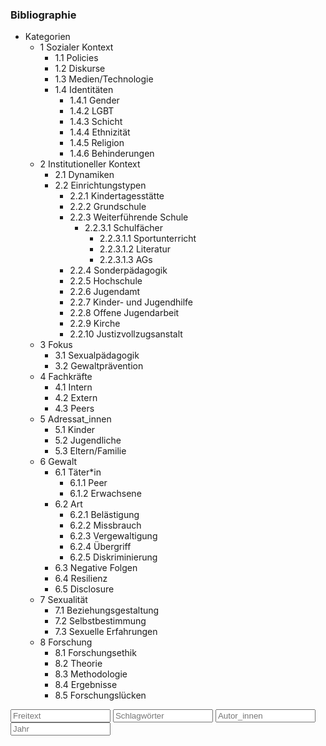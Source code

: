 ### Bibliographie

<!--<span class="dropdownx"><button class="btn btn-default dropdown-toggle" type="button" data-toggle="dropdown">Kategorien <span class="caret"></span></button> <ul class="dropdown-menu" id="droppit"> </span>-->
<div class="btn-group">
<nav class="btn btn-default dropdown-toggle">
<ul class="cathy">
<li class="cathy"><a class="cathy" onclick="">Kategorien</a>
<ul class="cathy">
<li class="cathy">
<a class="cathy" onclick="showCat('1 Sozialer Kontext')">1 Sozialer Kontext</a>
<ul class="cathy">
<li class="cathy"><a class="cathy final" onclick="showCat('1.1 Policies')">1.1 Policies</a></li>
<li class="cathy"><a class="cathy final" onclick="showCat('1.2 Diskurse')">1.2 Diskurse</a></li>
<li class="cathy"><a class="cathy final" onclick="showCat('1.3 Medien/Technologie')">1.3 Medien/Technologie</a></li>
<li class="cathy"><a class="cathy" onclick="showCat('1.4 Identitäten')">1.4 Identitäten</a>
<ul class="cathy">
<li class="cathy"><a class="cathy final" onclick="showCat('1.4.1 Gender')">1.4.1 Gender</a></li>
<li class="cathy"><a class="cathy final" onclick="showCat('1.4.2 LGBT')">1.4.2 LGBT</a></li>
<li class="cathy"><a class="cathy final" onclick="showCat('1.4.3 Schicht')">1.4.3 Schicht</a></li>
<li class="cathy"><a class="cathy final" onclick="showCat('1.4.4 Ethnizität')">1.4.4 Ethnizität</a></li>
<li class="cathy"><a class="cathy final" onclick="showCat('1.4.5 Religion')">1.4.5 Religion</a></li>
<li class="cathy"><a class="cathy final" onclick="showCat('1.4.6 Behinderungen')">1.4.6 Behinderungen</a></li>
</ul>
</li>
</ul>
</li>
<li class="cathy">
<a class="cathy" onclick="showCat('2 Institutioneller Kontext')">2 Institutioneller Kontext</a>
<ul class="cathy">
<li class="cathy"><a class="cathy final" onclick="showCat('2.1 Dynamiken')">2.1 Dynamiken</a></li>
<li class="cathy"><a class="cathy" onclick="showCat('2.2 Einrichtungstypen')">2.2 Einrichtungstypen</a>
<ul class="cathy">
<li class="cathy"><a class="cathy final" onclick="showCat('2.2.1 Kindertagesstätte')">2.2.1 Kindertagesstätte</a></li>
<li class="cathy"><a class="cathy final" onclick="showCat('2.2.2 Grundschule')">2.2.2 Grundschule</a></li>
<li class="cathy"><a class="cathy" onclick="showCat('2.2.3 Weiterführende Schule')">2.2.3 Weiterführende Schule</a>
<ul class="cathy">
<li class="cathy"><a class="cathy" onclick="showCat('2.2.3.1 Schulfächer')">2.2.3.1 Schulfächer</a>
<ul class="cathy">
<li class="cathy"><a class="cathy final" onclick="showCat('2.2.3.1.1 Sportunterricht')">2.2.3.1.1 Sportunterricht</a></li>
<li class="cathy"><a class="cathy final" onclick="showCat('2.2.3.1.2 Literatur')">2.2.3.1.2 Literatur</a></li>
<li class="cathy"><a class="cathy final" onclick="showCat('2.2.3.1.3 AGs')">2.2.3.1.3 AGs</a></li>
</ul>
</li>
</ul>
</li>
<li class="cathy"><a class="cathy final" onclick="showCat('2.2.4 Sonderpädagogik')">2.2.4 Sonderpädagogik</a></li>
<li class="cathy"><a class="cathy final" onclick="showCat('2.2.5 Hochschule')">2.2.5 Hochschule</a></li>
<li class="cathy"><a class="cathy final" onclick="showCat('2.2.6 Jugendamt')">2.2.6 Jugendamt</a></li>
<li class="cathy"><a class="cathy final" onclick="showCat('2.2.7 Kinder- und Jugendhilfe')">2.2.7 Kinder- und Jugendhilfe</a></li>
<li class="cathy"><a class="cathy final" onclick="showCat('2.2.8 Offene Jugendarbeit')">2.2.8 Offene Jugendarbeit</a></li>
<li class="cathy"><a class="cathy final" onclick="showCat('2.2.9 Kirche')">2.2.9 Kirche</a></li>
<li class="cathy"><a class="cathy final" onclick="showCat('2.2.10 Justizvollzugsanstalt')">2.2.10 Justizvollzugsanstalt</a></li>
</ul>
</li>
</ul>
</li>
<li class="cathy"><a class="cathy" onclick="showCat('3 Fokus')">3 Fokus</a>
<ul class="cathy">
<li class="cathy"><a class="cathy" onclick="showCat('3.1 Sexualpädagogik')">3.1 Sexualpädagogik</a></li>
<li class="cathy"><a class="cathy" onclick="showCat('3.2 Gewaltprävention')">3.2 Gewaltprävention</a></li>
</ul>
</li>
<li class="cathy"><a class="cathy" onclick="showCat('4 Fachkräfte')">4 Fachkräfte</a>
<ul class="cathy">
<li class="cathy"><a class="cathy final" onclick="showCat('4.1 Intern')">4.1 Intern</a></li>
<li class="cathy"><a class="cathy final" onclick="showCat('4.2 Extern')">4.2 Extern</a></li>
<li class="cathy"><a class="cathy final" onclick="showCat('4.3 Peers')">4.3 Peers</a></li>
</ul>
</li>
<li class="cathy">
<a class="cathy" onclick="showCat('5 Adressat_innen')">5 Adressat_innen</a>
<ul class="cathy">
<li class="cathy"><a class="cathy final" onclick="showCat('5.1 Kinder')">5.1 Kinder</a></li>
<li class="cathy"><a class="cathy final" onclick="showCat('5.2 Jugendliche')">5.2 Jugendliche</a></li>
<li class="cathy"><a class="cathy final" onclick="showCat('5.3 Eltern/Familie')">5.3 Eltern/Familie</a></li>
</ul>
</li>
<li class="cathy"><a class="cathy" onclick="showCat('6 Gewalt')">6 Gewalt</a>
<ul class="cathy">
<li class="cathy"><a class="cathy" onclick="showCat('6.1 Täter*in')">6.1 Täter*in</a>
<ul class="cathy">
<li class="cathy"><a class="cathy final" onclick="showCat('6.1.1 Peer')">6.1.1 Peer</a></li>
<li class="cathy"><a class="cathy final" onclick="showCat('6.1.2 Erwachsene')">6.1.2 Erwachsene</a></li>
</ul>
<li class="cathy"><a class="cathy" onclick="showCat('6.2 Art')">6.2 Art</a>
<ul class="cathy">
<li class="cathy"><a class="cathy final" onclick="showCat('6.2.1 Belästigung')">6.2.1 Belästigung</a></li>
<li class="cathy"><a class="cathy final" onclick="showCat('6.2.2 Missbrauch')">6.2.2 Missbrauch</a></li>
<li class="cathy"><a class="cathy final" onclick="showCat('6.2.3 Vergewaltigung')">6.2.3 Vergewaltigung</a></li>
<li class="cathy"><a class="cathy final" onclick="showCat('6.2.4 Übergriff')">6.2.4 Übergriff</a></li>
<li class="cathy"><a class="cathy final" onclick="showCat('6.2.5 Diskriminierung')">6.2.5 Diskriminierung</a></li>
</ul>
<li class="cathy"><a class="cathy final" onclick="showCat('6.3 Negative Folgen')">6.3 Negative Folgen</a></li>
<li class="cathy"><a class="cathy final" onclick="showCat('6.4 Resilienz')">6.4 Resilienz</a></li>
<li class="cathy"><a class="cathy final" onclick="showCat('6.5 Disclosure')">6.5 Disclosure</a></li>
</ul>
</li>
<li class="cathy"><a class="cathy" onclick="showCat('7 Sexualität')">7 Sexualität</a>
<ul class="cathy">
<li class="cathy"><a class="cathy final" onclick="showCat('7.1 Beziehungsgestaltung')">7.1 Beziehungsgestaltung</a></li>
<li class="cathy"><a class="cathy final" onclick="showCat('7.2 Selbstbestimmung')">7.2 Selbstbestimmung</a></li>
<li class="cathy"><a class="cathy final" onclick="showCat('7.3 Sexuelle Erfahrungen')">7.3 Sexuelle Erfahrungen</a></li>
</ul>
</li>
<li class="cathy">
<a class="cathy" onclick="showCat('8 Forschung')">8 Forschung</a>
<ul class="cathy">
<li class="cathy"><a class="cathy final" onclick="showCat('8.1 Forschungsethik')">8.1 Forschungsethik</a></li>
<li class="cathy"><a class="cathy final" onclick="showCat('8.2 Theorie')">8.2 Theorie</a></li>
<li class="cathy"><a class="cathy final" onclick="showCat('8.3 Methodologie')">8.3 Methodologie</a></li>
<li class="cathy"><a class="cathy final" onclick="showCat('8.4 Ergebnisse')">8.4 Ergebnisse</a></li>
<li class="cathy"><a class="cathy final" onclick="showCat('8.5 Forschungslücken')">8.5 Forschungslücken</a></li>
</ul>
</li>
</ul>
</li>
</ul>
</nav>
<input type="text" class="form-control textfield" style="width:160px;display:inline" onkeyup="filter('freetext');" id="freetext" placeholder="Freitext" />
<input type="text" class="form-control textfield" style="width:160px;display:inline" id="keyword" placeholder="Schlagwörter" />
<input type="text" class="form-control textfield" style="width:160px;display:inline" onkeyup="filter('author');" id="author" placeholder="Autor_innen" />
<input type="text" class="form-control textfield" style="width:160px;display:inline" onkeyup="filter('year');" id="year" placeholder="Jahr" /></div>

<div id="bibliography"></div>
